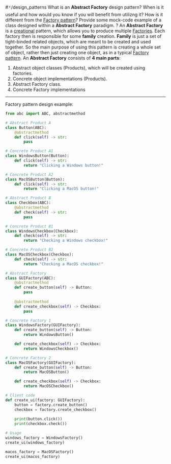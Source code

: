 #🃏/design_patterns
What is an **Abstract Factory** design pattern? When is it useful and how would you know if you will benefit from utilizng it? How is it different from the [Factory pattern](Factory%20pattern.md)? Provide some mock-code example of a class designed within a **Abstract Factory** paradigm.
?
An **Abstract Factory** is a [creational](Creational%20patterns.md) pattern, which allows you to produce multiple [Factories](Factory%20pattern.md). Each factory then is responsible for some **family** creation. **Family** is just a set of tight-binded related objects, which are meant to be created and used together. So the main purpose of using this pattern is creating a whole set of object, rather then just creating one object, as in a typical [Factory pattern](Factory%20pattern.md).
An **Abstract Factory** consists of **4 main parts**:
1. Abstract object classes (Products), which will be created using factories.
2. Concrete object implementations (Products).
3. Abstract Factory class.
4. Concrete Factory implementations
------------------------------------------------------------
Factory pattern design example:
```python
from abc import ABC, abstractmethod

# Abstract Product A
class Button(ABC):
    @abstractmethod
    def click(self) -> str:
        pass

# Concrete Product A1
class WindowsButton(Button):
    def click(self) -> str:
        return "Clicking a Windows button!"

# Concrete Product A2
class MacOSButton(Button):
    def click(self) -> str:
        return "Clicking a MacOS button!"

# Abstract Product B
class Checkbox(ABC):
    @abstractmethod
    def check(self) -> str:
        pass

# Concrete Product B1
class WindowsCheckbox(Checkbox):
    def check(self) -> str:
        return "Checking a Windows checkbox!"

# Concrete Product B2
class MacOSCheckbox(Checkbox):
    def check(self) -> str:
        return "Checking a MacOS checkbox!"

# Abstract Factory
class GUIFactory(ABC):
    @abstractmethod
    def create_button(self) -> Button:
        pass
    
    @abstractmethod
    def create_checkbox(self) -> Checkbox:
        pass

# Concrete Factory 1
class WindowsFactory(GUIFactory):
    def create_button(self) -> Button:
        return WindowsButton()

    def create_checkbox(self) -> Checkbox:
        return WindowsCheckbox()

# Concrete Factory 2
class MacOSFactory(GUIFactory):
    def create_button(self) -> Button:
        return MacOSButton()

    def create_checkbox(self) -> Checkbox:
        return MacOSCheckbox()

# Client code
def create_ui(factory: GUIFactory):
    button = factory.create_button()
    checkbox = factory.create_checkbox()
    
    print(button.click())
    print(checkbox.check())

# Usage
windows_factory = WindowsFactory()
create_ui(windows_factory)

macos_factory = MacOSFactory()
create_ui(macos_factory)

```
<!--SR:!2025-03-09,14,290-->

